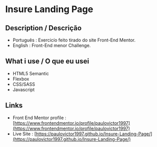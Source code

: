 # Insure Landing Page
 
 ## Description / Descrição 
 - Português : Exercicío feito tirado do site Front-End Mentor.
 - English :  Front-End menor Challenge. 

 ## What i use / O que eu usei 
 - HTML5 Semantic
 - Flexbox
 - CSS/SASS
 - Javascript

 ## Links
  - Front End Mentor profile : [https://www.frontendmentor.io/profile/paulovictor1997](https://www.frontendmentor.io/profile/paulovictor1997)
  - Live Site : [https://paulovictor1997.github.io/Insure-Landing-Page/](https://paulovictor1997.github.io/Insure-Landing-Page/)


